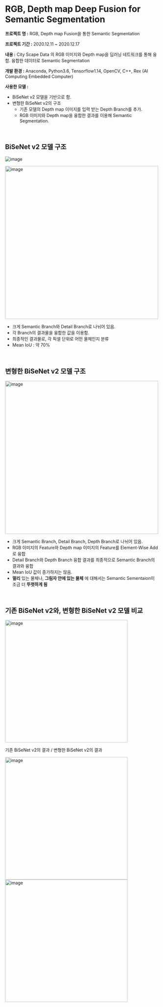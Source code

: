 # RGB, Depth map Deep Fusion for Semantic Segmentation

  

**프로젝트 명 :** RGB, Depth map Fusion을 통한 Semantic Segmentation  

**프로젝트 기간 :** 2020.12.11 ~ 2020.12.17

**내용 :** City Scape Data 의 RGB 이미지와 Depth map을 딥러닝 네트워크를 통해 융합. 융합한 데이터로 
Semantic Segmentation

**개발 환경 :** 
Anaconda, Python3.6, Tensorflow1.14, OpenCV, C++, Rex (AI Computing Embedded Computer)



**사용한 모델 :**

- BiSeNet v2 모델을 기반으로 함. 
- 변형한 BiSeNet v2의 구조
  - 기존 모델의 Depth map 이미지를 입력 받는 Depth Branch를 추가.
  - RGB 이미지와 Depth map을 융합한 결과를 이용해 Semantic Segmentation.


</br>

## BiSeNet v2 모델 구조

 ![image](https://user-images.githubusercontent.com/5088280/103218089-747bf900-495d-11eb-90cc-e241424979dc.png)

<img src="https://user-images.githubusercontent.com/5088280/103217958-3252b780-495d-11eb-99ca-fbf9ed0a08a2.png" alt="image" width="500" />

- 크게 Semantic Branch와 Detail Branch로 나뉘어 있음.
- 각 Branch의 결과물을 융합한 값을 이용함. 
- 최종적인 결과물로, 각 픽셀 단위로 어떤 물체인지 분류
- Mean IoU : 약 70%


</br>

## 변형한 BiSeNet v2 모델 구조

<img src="https://user-images.githubusercontent.com/5088280/103218009-4991a500-495d-11eb-8483-49fb6c58ffcb.png" alt="image" width="500" />



- 크게 Semantic Branch, Detail Branch, Depth Branch로 나뉘어 있음.
- RGB 이미지의 Feature와 Depth map 이미지의 Feature를 Element-Wise Add로 융합 
- Detail Branch와 Depth Branch 융합 결과를 최종적으로 Semantic Branch의 결과와 융합
- Mean IoU 값이 증가하지는 않음.
- **멀리** 있는 물체나, **그림자 안에 있는 물체** 에 대해서는 Semantic Sementaion이
   조금 더 **뚜렷하게 됨**




</br>

## 기존 BiSeNet v2와, 변형한 BiSeNet v2 모델 비교 

<img src="https://user-images.githubusercontent.com/5088280/103218973-cc1b6400-495f-11eb-8277-c98d81737fbc.png" alt="image" width="400" />


기존 BiSeNet v2의 결과 		   				/ 				   		변형한 BiSeNet v2의 결과

<img src="https://user-images.githubusercontent.com/5088280/103218990-d6d5f900-495f-11eb-84a6-f755f01b14d9.png" alt="image" width="400" /><img src="https://user-images.githubusercontent.com/5088280/103219016-ece3b980-495f-11eb-9a7c-a614948bf59f.png" alt="image" width="400" />
